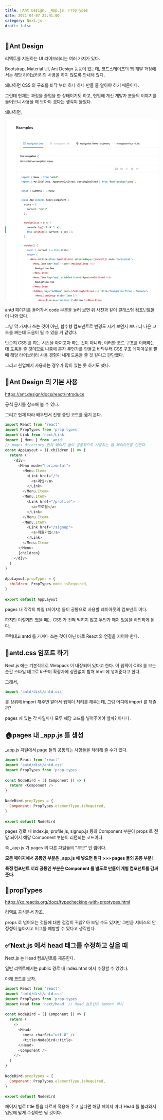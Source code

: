 ```yaml
---
title: 🐜Ant Design, _App.js, PropTypes
date: 2021-04-07 23:41:00
category: Next.js
draft: false
---
```


## 🐜Ant Design

리액트를 지원하는 UI 라이브러리는 여러 가지가 있다.

Bootstrap, Material UI, Ant Design 등등이 있는데, 코드스테이츠의 웹 개발 과정에서는 해당 라이브러리의 사용을 하지 않도록 안내해 줬다.

왜냐하면 CSS 의 구조를 바닥 부터 하나 하나 만들 줄 알아야 하기 때문이다.

그런데 현재는 과정을 졸업을 한 상태이기도 하고, 현업에 계신 개발자 분들의 이야기를 들어보니 사용을 해 보아야 겠다는 생각이 들었다.

왜냐하면,

![](./images/antd.jpeg)

antd 페이지를 들어가서 code 부분을 눌러 보면 위 사진과 같이 클래스형 컴포넌트들이 나와 있다.

그냥 막 가져다 쓰는 것이 아닌, 함수형 컴포넌트로 변경도 시켜 보면서 보다 더 나은 코드를 짜는데 도움이 될 수 있을 거 같았다.

단순히 CSS 를 하는 시간을 아끼고자 하는 것이 아니라, 이러한 코드 구조를 이해하는 데 도움을 줄 것이므로 나중에 혼자 무언가를 만들고 바닥부터 CSS 구조 레이아웃을 짤 때 해당 라이브러리 사용 경험이 내게 도움을 줄 것 같다고 판단했다.

그리고 현업에서 사용하는 경우가 많이 있는 듯 하기도 했다.

## 🐜Ant Design 의 기본 사용

https://ant.design/docs/react/introduce

공식 문서를 참조해 볼 수 있다.

그리고 현재 따라 배우면서 진행 중인 코드를 옮겨 본다.

```js
import React from 'react'
import PropTypes from 'prop-types'
import Link from 'next/Link'
import { Menu } from 'antd'
// pages directory 안의 페이지 들이 공통적으로 사용하는 앱 레이아웃을 만든다.
const AppLayout = ({ children }) => {
  return (
    <div>
      <Menu mode="horizontal">
        <Menu.Item>
          <Link href="/">
            <a>메인</a>
          </Link>
        </Menu.Item>
        <Menu.Item>
          <Link href="/profile">
            <a>프로필</a>
          </Link>
        </Menu.Item>
        <Menu.Item>
          <Link href="/signup">
            <a>회원가입</a>
          </Link>
        </Menu.Item>
      </Menu>
      {children}
    </div>
  )
}

AppLayout.propTypes = {
  children: PropTypes.node.isRequired,
}

export default AppLayout
```

pages 내 각각의 파일 (페이지) 들이 공통으로 사용할 레이아웃의 컴포넌트 이다.

하지만 이렇게만 했을 때는 CSS 가 전혀 먹히지 않고 무언가 깨져 있음을 확인하게 된다.

무턱대고 antd 를 가져다 쓰는 것이 아닌 바로 React 와 연결을 지어야 한다.

## 🐜antd.css 임포트 하기

Next.js 에는 기본적으로 Webpack 이 내장되어 있다고 한다. 이 웹팩이 CSS 를 보는 순간 스타일 태그로 바꾸어 확장자에 상관없이 합쳐 html 에 넣어준다고 한다.

그래서,

```js
import 'antd/dist/antd.css'
```

를 상위에 import 해주면 알아서 웹팩이 처리를 해주는데, 그럼 어디에 import 를 해줄까?

pages 에 있는 각 파일마다 모두 해당 코드를 넣어주어야 할까? 아니다.

## 🏠pages 내 \_app.js 를 생성

\_app.js 파일에서 page 들의 공통되는 사항들을 처리해 줄 수가 있다.

```js
import React from 'react'
import 'antd/dist/antd.css'
import PropTypes from 'prop-types'

const NodeBird = ({ Component }) => {
  return <Component />
}

NodeBird.propTypes = {
  Component: PropTypes.elementType.isRequired,
}

export default NodeBird
```

pages 경로 내 index.js, profile.js, signup.js 등의 Component 부분이 props 로 전달 되어서 해당 Component 부분이 리턴되는 코드이다.

즉 \_app.js 가 pages 의 다른 파일들의 "부모" 인 셈이다.

<strong>모든 페이지에서 공통인 부분은 \_app.js 에 넣으면 된다 >>> pages 들의 공통 부분!</strong>

<strong>특정 컴포넌트 끼리 공통인 부분은 Component 를 별도로 만들어 개별 컴포넌트를 감싸준다.</strong>

## 🔬propTypes

https://ko.reactjs.org/docs/typechecking-with-proptypes.html

리액트 공식문서 참조.

props 로 넘어오는 것들에 대한 점검이 귀찮? 아 보일 수도 있지만 그만큼 서비스의 안정성이 높아지고 버그를 예방할 수 있다고 생각한다.

## ✅Next.js 에서 head 태그를 수정하고 싶을 때

Next.js 는 Head 컴포넌트를 제공한다.

일반 리액트에서는 public 경로 내 index.html 에서 수정할 수 있었다.

아래 코드를 보자.

```js
import React from 'react'
import 'antd/dist/antd.css'
import PropTypes from 'prop-types'
import Head from 'next/head' // Head 컴포넌트 import 하기

const NodeBird = ({ Component }) => {
  return (
    <>
      <Head>
        <meta charSet="utf-8" />
        <title>NodeBird</title>
      </Head>
      <Component />
    </>
  )
}

NodeBird.propTypes = {
  Component: PropTypes.elementType.isRequired,
}

export default NodeBird
```

페이지 별로 title 등을 다르게 적용해 주고 싶다면 해당 페이지 마다 Head 를 불러와서 입맛에 맞게 수정하면 될 것이다.
